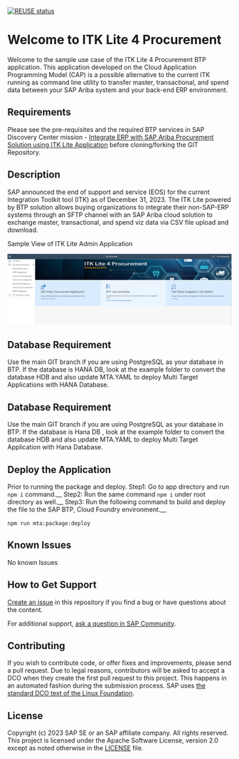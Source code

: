 [![REUSE status](https://api.reuse.software/badge/github.com/SAP-samples/btp-integration-toolkit-lite)](https://api.reuse.software/info/github.com/SAP-samples/btp-integration-toolkit-lite)

# Welcome to ITK Lite 4 Procurement
Welcome to the sample use case of the ITK Lite 4 Procurement BTP application. This application developed on the Cloud Application Programming Model (CAP) is a possible alternative to the current ITK running as command line utility to transfer master, transactional, and spend data between your SAP Ariba system and your back-end ERP environment.  

## Requirements
Please see the pre-requisites and the required BTP services in SAP Discovery Center mission - [Integrate ERP with SAP Ariba Procurement Solution using ITK Lite Application](https://discovery-center.cloud.sap/missiondetail/4260/4518/) before cloning/forking the GIT Repository.

## Description
SAP announced the end of support and service (EOS) for the current Integration Toolkit tool (ITK) as of December 31, 2023. The ITK Lite powered by BTP solution allows buying organizations to integrate their non-SAP-ERP systems through an SFTP channel with an SAP Ariba cloud solution to exchange master, transactional, and spend viz data via CSV file upload and download.

Sample View of ITK Lite Admin Application

![Reference Image](/ITKLite.jpg)

## Database Requirement
Use the main GIT branch if you are using PostgreSQL as your database in BTP. If the database is HANA DB, look at the example folder to convert the database HDB and also update MTA.YAML to deploy Multi Target Applications with HANA Database.

## Database Requirement
Use the main GIT branch if you are using PostgreSQL as your database in BTP. If the database is Hana DB , look at the example folder to convert the database HDB and also update MTA.YAML to deploy Multi Target Application with Hana Database.

## Deploy the Application
Prior to running the package and deploy. 
Step1: Go to app directory and run `npm i` command.__
Step2: Run the same command `npm i` under root directory as well.__
Step3: Run the following command to build and deploy the file to the SAP BTP, Cloud Foundry environment.__

```
npm run mta:package:deploy
```

## Known Issues
No known Issues

## How to Get Support
[Create an issue](https://github.com/SAP-samples/btp-integration-toolkit-lite/issues) in this repository if you find a bug or have questions about the content.
 
For additional support, [ask a question in SAP Community](https://answers.sap.com/questions/ask.html).

## Contributing
If you wish to contribute code, or offer fixes and improvements, please send a pull request. Due to legal reasons, contributors will be asked to accept a DCO when they create the first pull request to this project. This happens in an automated fashion during the submission process. SAP uses [the standard DCO text of the Linux Foundation](https://developercertificate.org/).

## License
Copyright (c) 2023 SAP SE or an SAP affiliate company. All rights reserved. This project is licensed under the Apache Software License, version 2.0 except as noted otherwise in the [LICENSE](LICENSE) file.
